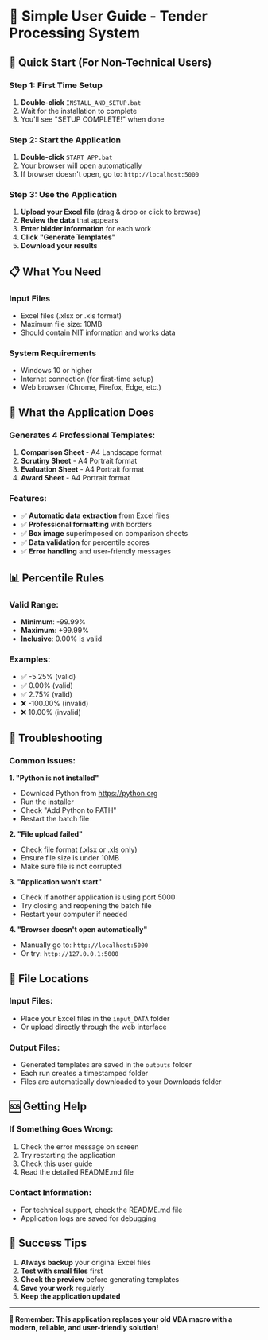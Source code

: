 # 📖 Simple User Guide - Tender Processing System

## 🚀 **Quick Start (For Non-Technical Users)**

### **Step 1: First Time Setup**
1. **Double-click** `INSTALL_AND_SETUP.bat`
2. Wait for the installation to complete
3. You'll see "SETUP COMPLETE!" when done

### **Step 2: Start the Application**
1. **Double-click** `START_APP.bat`
2. Your browser will open automatically
3. If browser doesn't open, go to: `http://localhost:5000`

### **Step 3: Use the Application**
1. **Upload your Excel file** (drag & drop or click to browse)
2. **Review the data** that appears
3. **Enter bidder information** for each work
4. **Click "Generate Templates"**
5. **Download your results**

## 📋 **What You Need**

### **Input Files**
- Excel files (.xlsx or .xls format)
- Maximum file size: 10MB
- Should contain NIT information and works data

### **System Requirements**
- Windows 10 or higher
- Internet connection (for first-time setup)
- Web browser (Chrome, Firefox, Edge, etc.)

## 🎯 **What the Application Does**

### **Generates 4 Professional Templates:**
1. **Comparison Sheet** - A4 Landscape format
2. **Scrutiny Sheet** - A4 Portrait format
3. **Evaluation Sheet** - A4 Portrait format
4. **Award Sheet** - A4 Portrait format

### **Features:**
- ✅ **Automatic data extraction** from Excel files
- ✅ **Professional formatting** with borders
- ✅ **Box image** superimposed on comparison sheets
- ✅ **Data validation** for percentile scores
- ✅ **Error handling** and user-friendly messages

## 📊 **Percentile Rules**

### **Valid Range:**
- **Minimum**: -99.99%
- **Maximum**: +99.99%
- **Inclusive**: 0.00% is valid

### **Examples:**
- ✅ -5.25% (valid)
- ✅ 0.00% (valid)
- ✅ 2.75% (valid)
- ❌ -100.00% (invalid)
- ❌ 10.00% (invalid)

## 🔧 **Troubleshooting**

### **Common Issues:**

**1. "Python is not installed"**
- Download Python from https://python.org
- Run the installer
- Check "Add Python to PATH"
- Restart the batch file

**2. "File upload failed"**
- Check file format (.xlsx or .xls only)
- Ensure file size is under 10MB
- Make sure file is not corrupted

**3. "Application won't start"**
- Check if another application is using port 5000
- Try closing and reopening the batch file
- Restart your computer if needed

**4. "Browser doesn't open automatically"**
- Manually go to: `http://localhost:5000`
- Or try: `http://127.0.0.1:5000`

## 📁 **File Locations**

### **Input Files:**
- Place your Excel files in the `input_DATA` folder
- Or upload directly through the web interface

### **Output Files:**
- Generated templates are saved in the `outputs` folder
- Each run creates a timestamped folder
- Files are automatically downloaded to your Downloads folder

## 🆘 **Getting Help**

### **If Something Goes Wrong:**
1. Check the error message on screen
2. Try restarting the application
3. Check this user guide
4. Read the detailed README.md file

### **Contact Information:**
- For technical support, check the README.md file
- Application logs are saved for debugging

## 🎉 **Success Tips**

1. **Always backup** your original Excel files
2. **Test with small files** first
3. **Check the preview** before generating templates
4. **Save your work** regularly
5. **Keep the application updated**

---

**🎯 Remember: This application replaces your old VBA macro with a modern, reliable, and user-friendly solution!**
